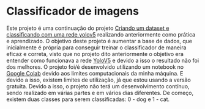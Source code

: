 # Classificador de imagens

Este projeto é uma continuação do projeto [Criando um dataset e classificando com uma rede yolov5](https://github.com/JoaoPedroMoro/dio-formacao-machine-learning-specialist/tree/main/cria%C3%A7%C3%A3o%20de%20um%20dataset%20e%20classifica%C3%A7%C3%A3o%20com%20rede%20yolov5) realizando anteriormente como prática e aprendizado.
O objetivo deste projeto é aumentar a base de dados, que inicialmente é própria para conseguir treinar o classificador de maneira eficaz e correta, visto que no projeto dito anteriormente o objetivo era entender como funcionava a rede [YoloV5](https://github.com/ultralytics/yolov5) e devido a isso o resultado não foi dos melhores.
O projeto foi/é desenvolvido utilizando um notebook no [Google Colab](https://colab.research.google.com/) devido aos limites computacionais da minha máquina. E devido a isso, existem limites de utilização, já que estou usando a versão gratuita. Devido a isso, o projeto não terá um desenvolvimento contínuo, sendo realizado em várias partes e em vários dias diferentes.
De começo, existem duas classes para serem classificadas: 0 - dog e 1 - cat.
